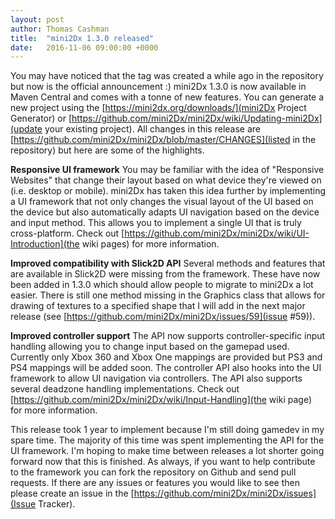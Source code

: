 ```yaml
---
layout: post
author: Thomas Cashman
title:  "mini2Dx 1.3.0 released"
date:   2016-11-06 09:00:00 +0000
---
```


You may have noticed that the tag was created a while ago in the repository but now is the official announcement :) mini2Dx 1.3.0 is now available in Maven Central and comes with a tonne of new features. You can generate a new project using the [https://mini2dx.org/downloads/](mini2Dx Project Generator) or [https://github.com/mini2Dx/mini2Dx/wiki/Updating-mini2Dx](update your existing project). All changes in this release are [https://github.com/mini2Dx/mini2Dx/blob/master/CHANGES](listed in the repository) but here are some of the highlights.
<!--more-->
__Responsive UI framework__
You may be familiar with the idea of "Responsive Websites" that change their layout based on what device they're viewed on (i.e. desktop or mobile). mini2Dx has taken this idea further by implementing a UI framework that not only changes the visual layout of the UI based on the device but also automatically adapts UI navigation based on the device and input method. This allows you to implement a single UI that is truly cross-platform. Check out [https://github.com/mini2Dx/mini2Dx/wiki/UI-Introduction](the wiki pages) for more information.

__Improved compatibility with Slick2D API__
Several methods and features that are available in Slick2D were missing from the framework. These have now been added in 1.3.0 which should allow people to migrate to mini2Dx a lot easier. There is still one method missing in the Graphics class that allows for drawing of textures to a specified shape that I will add in the next major release (see [https://github.com/mini2Dx/mini2Dx/issues/59](issue #59)).

__Improved controller support__
The API now supports controller-specific input handling allowing you to change input based on the gamepad used. Currently only Xbox 360 and Xbox One mappings are provided but PS3 and PS4 mappings will be added soon. The controller API also hooks into the UI framework to allow UI navigation via controllers. The API also supports several deadzone handling implementations. Check out [https://github.com/mini2Dx/mini2Dx/wiki/Input-Handling](the wiki page) for more information.

This release took 1 year to implement because I'm still doing gamedev in my spare time. The majority of this time was spent implementing the API for the UI framework. I'm hoping to make time between releases a lot shorter going forward now that this is finished. As always, if you want to help contribute to the framework you can fork the repository on Github and send pull requests. If there are any issues or features you would like to see then please create an issue in the [https://github.com/mini2Dx/mini2Dx/issues](Issue Tracker).